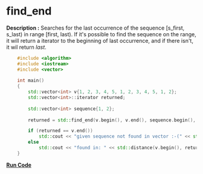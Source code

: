 # find_end

**Description :** Searches for the last occurrence of the sequence [s_first, s_last) in range [first, last). If it's possible to find the sequence on the range, it will return a iterator to the beginning of last occurrence, and if there isn't, it wil return *last*.

```c++
    #include <algorithm>
    #include <iostream>
    #include <vector>
 
    int main()
    {
        std::vector<int> v{1, 2, 3, 4, 5, 1, 2, 3, 4, 5, 1, 2};
        std::vector<int>::iterator returned;
 
        std::vector<int> sequence{1, 2};
 
        returned = std::find_end(v.begin(), v.end(), sequence.begin(), sequence.end());

        if (returned == v.end())
            std::cout << "given sequence not found in vector :-(" << std::endl;
        else 
            std::cout << "found in: " << std::distance(v.begin(), returned) << std::endl;
    }
```

**[Run Code](https://rextester.com/HAIO25237)**